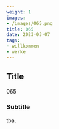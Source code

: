 ```yaml
---
weight: 1
images:
- /images/065.png
title: 065
date: 2023-03-07
tags:
- willkommen
- werke
---
```


## Title
065

### Subtitle
tba.